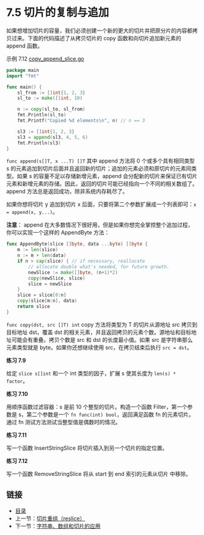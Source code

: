 # 7.5 切片的复制与追加

如果想增加切片的容量，我们必须创建一个新的更大的切片并把原分片的内容都拷贝过来。下面的代码描述了从拷贝切片的 copy 函数和向切片追加新元素的 append 函数。

示例 7.12 [copy_append_slice.go](examples/chapter_7/copy_append_slice.go)

```go
package main
import "fmt"

func main() {
	sl_from := []int{1, 2, 3}
	sl_to := make([]int, 10)

	n := copy(sl_to, sl_from)
	fmt.Println(sl_to)
	fmt.Printf("Copied %d elements\n", n) // n == 3

	sl3 := []int{1, 2, 3}
	sl3 = append(sl3, 4, 5, 6)
	fmt.Println(sl3)
}
```

`func append(s[]T, x ...T) []T` 其中 append 方法将 0 个或多个具有相同类型 s 的元素追加到切片后面并且返回新的切片；追加的元素必须和原切片的元素同类型。如果 s 的容量不足以存储新增元素，append 会分配新的切片来保证已有切片元素和新增元素的存储。因此，返回的切片可能已经指向一个不同的相关数组了。append 方法总是返回成功，除非系统内存耗尽了。

如果你想将切片 y 追加到切片 x 后面，只要将第二个参数扩展成一个列表即可：`x = append(x, y...)`。

**注意**： append 在大多数情况下很好用，但是如果你想完全掌控整个追加过程，你可以实现一个这样的 AppendByte 方法：

```go
func AppendByte(slice []byte, data ...byte) []byte {
	m := len(slice)
	n := m + len(data)
	if n > cap(slice) { // if necessary, reallocate
		// allocate double what's needed, for future growth.
		newSlice := make([]byte, (n+1)*2)
		copy(newSlice, slice)
		slice = newSlice
	}
	slice = slice[0:n]
	copy(slice[m:n], data)
	return slice
}
```

`func copy(dst, src []T) int` copy 方法将类型为 T 的切片从源地址 src 拷贝到目标地址 dst，覆盖 dst 的相关元素，并且返回拷贝的元素个数。源地址和目标地址可能会有重叠。拷贝个数是 src 和 dst 的长度最小值。如果 src 是字符串那么元素类型就是 byte。如果你还想继续使用 src，在拷贝结束后执行 `src = dst`。

**练习 7.9**

给定 `slice s[]int` 和一个 int 类型的因子，扩展 s 使其长度为 `len(s) * factor`。

**练习 7.10**

用顺序函数过滤容器：s 是前 10 个整型的切片。构造一个函数 Filter，第一个参数是 s，第二个参数是一个 `fn func(int) bool`，返回满足函数 fn 的元素切片。通过 fn 测试方法测试当整型值是偶数时的情况。

**练习 7.11**

写一个函数 InsertStringSlice 将切片插入到另一个切片的指定位置。

**练习 7.12**

写一个函数 RemoveStringSlice 将从 start 到 end 索引的元素从切片 中移除。

## 链接

- [目录](directory.md)
- 上一节：[切片重组（reslice）](07.4.md)
- 下一节：[字符串、数组和切片的应用](07.6.md)
